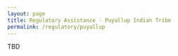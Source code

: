 ```yaml
---
layout: page
title: Regulatory Assistance - Puyallup Indian Tribe
permalink: /regulatory/puyallup
---
```


TBD
